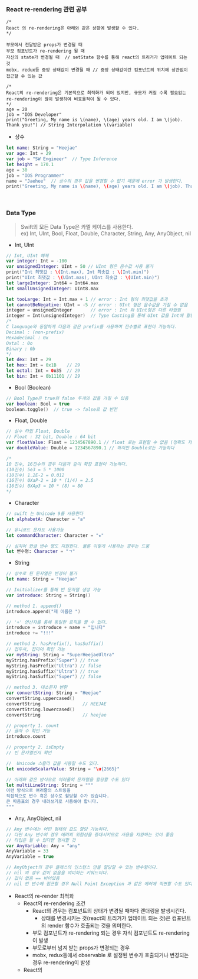 ### React re-rendering 관련 공부
```
/*
React 의 re-rendering은 아래와 같은 상황에 발생할 수 있다.
*/

부모에서 전달받은 props가 변경될 때
부모 컴포넌트가 re-rendering 될 때
자신의 state가 변경될 때  // setState 함수를 통해 react의 트리거가 업데이트 되는 것
mobx, redux등 중앙 상태값이 변경될 때 // 중앙 상태값이란 컴포넌트의 위치에 상관없이 접근할 수 있는 값

/* 
React의 re-rendering은 기본적으로 최적화가 되어 있지만, 규모가 커질 수록 필요없는 re-rendering이 많이 발생하여 비효율적이 될 수 있다.
*/
age = 20
job = "IOS Developer"
print("Greeting, My name is \(name), \(age) years old. I am \(job). Thank you!") // String Interpolation \(variable)
```  
  
* 상수  
```swift
let name: String = "Heejae"
var age: Int = 29
var job = "SW Engineer"  // Type Inference
let height = 170.1
age = 30
job = "IOS Programmer"
name = "Jaehee"  // 상수의 경우 값을 변경할 수 없기 때문에 error 가 발생한다.
print("Greeting, My name is \(name), \(age) years old. I am \(job). Thank you!") // String Interpolation \(variable)
```  
</br></bre>
### Data Type
> Swift의 모든 Data Type은 카멜 케이스를 사용한다.  
> ex) Int, UInt, Bool, Float, Double, Character, String, Any, AnyObject, nil
  
* Int, UInt
```swift
// Int, UInt 예제
var integer: Int = -100
var unsignedInteger: UInt = 50 // UInt 형은 음수값 사용 불가
print("Int 최댓값 : \(Int.max), Int 최솟값 : \(Int.min)")
print("UInt 최댓값 : \(UInt.mas), UInt 최솟값 : \(UInt.min)")
let largeInteger: Int64 = Int64.max
let smallUnsignedInteger: UInt8.max

let tooLarge: Int = Int.max + 1 // error : Int 형의 최댓값을 초과
let cannotBeNegative: UInt = -5 // error : UInt 형은 음수값을 가질 수 없음
integer = unsignedInteger       // error : Int 와 UInt형은 다른 타입임
integer = Int(unsignedInteger)  // Type Casting을 통해 UInt 값을 Int에 할당할 수 있음
/*
C language와 동일하게 다음과 같은 prefix를 사용하여 진수별로 표현이 가능하다.
Decimal : (non-prefix)
Hexadecimal : 0x
Oxtal : 0o
Binary : 0b
*/
let dex: Int = 29
let hex: Int = 0x1B    // 29
let octal: Int = 0o35  // 29
let bin: Int = 0b11101 // 29
```
* Bool (Boolean)
```swift
// Bool Type은 true와 false 두개의 값을 가질 수 있음
var boolean: Bool = true
boolean.toggle()  // true -> false로 값 반전
```
* Float, Double
```swift
// 실수 타입 Float, Double
// Float : 32 bit, Double : 64 bit
var floatValue: Float = 1234567890.1 // float 로는 표현할 수 없음 (정확도 저하)
var doubleValue: Double = 1234567890.1 // 하지만 Double로는 가능하다

/*
10 진수, 16진수의 경우 다음과 같이 확장 표현이 가능하다.
(10진수) 5e3 = 5 * 1000
(10진수) 1.2E-2 = 0.012
(16진수) 0XaP-2 = 10 * (1/4) = 2.5
(16진수) 0XAp3 = 10 * (8) = 80
*/
```
* Character
```swift
// swift 는 Unicode 9를 사용한다
let alphabetA: Character = "a"

// 유니코드 문자도 사용가능
let commandCharacter: Character = "★"

// 심지어 한글 변수 명도 지원한다. 물론 이렇게 사용하는 경우는 드뭄
let 변수명: Character = "ㄱ"
```
* String
```swift
// 상수로 된 문자열은 변경이 불가
let name: String = "Heejae"

// Initializer를 통해 빈 문자열 생성 가능
var introduce: String = String()

// method 1. append()
introduce.append("제 이름은 ")

// '+' 연산자를 통해 동일한 로직을 짤 수 있다.
introduce = introduce + name + "입니다"
introduce += "!!!"

// method 2. hasPrefix(), hasSuffix()
// 접두사, 접미어 확인 가능
var myString: String = "SuperHeejaeUltra"
myString.hasPrefix("Super") // true
myString.hasPrefix("Ultra") // false
myString.hasSuffix("Ultra") // true
myString.hasSuffix("Super") // false

// method 3. 대소문자 변환
var convertString: String = "Heejae"
convertString.uppercased()
convertString                // HEEJAE
convertString.lowercased()
convertString                // heejae

// property 1. count
// 글자 수 확인 가능
introduce.count

// property 2. isEmpty
// 빈 문자열인지 확인

//  Unicode 스칼라 값을 사용할 수도 있다.
let unicodeScalarValue: String = "\u{2665}"

// 아래와 같은 방식으로 여러줄의 문자열을 할당할 수도 있다
let multiLineString: String = """
이런 방식으로 여러줄의 스트링을
직접적으로 변수 혹은 상수로 할당할 수가 있습니다.
큰 따옴표의 경우 내려쓰기로 사용해야 합니다.
"""
```
* Any, AnyObject, nil
```swift
// Any 변수에는 어떤 형태의 값도 할당 가능하다.
// 다만 Any 변수의 경우 에러의 위험성을 증대시키므로 사용을 지양하는 것이 좋음
// 타입은 될 수 있다면 명시할 것
var AnyVariable: Any = "any"
AnyVariable = 33
AnyVariable = true

// AnyObject의 경우 클래스의 인스턴스 만을 할당할 수 있는 변수형이다.
// nil 의 경우 값이 없음을 의미하는 키워드이다.
// 값이 없음 == 비어있음
// nil 인 변수에 접근할 경우 Null Point Exception 과 같은 에러에 직면할 수도 있다.
```


* React의 re-render 최적화
    * React의 re-rendering 조건
      * React의 경우는 컴포넌트의 상태가 변경될 때마다 렌더링을 발생시킨다.
         * 상태를 변경시키는 것(react의 트리거가 업데이트 되는 것)은 컴포넌트의 render 함수가 호출되는 것을 의미한다.
      * 부모 컴포넌트가 re-rendering 되는 경우 자식 컴포넌트도 re-rendering이 발생
      * 부모로부터 넘겨 받는 props가 변경되는 경우
      * mobx, redux등에서 observable 로 설정된 변수가 호출되거나 변경되는 경우 re-rendering이 발생
    * React의 
